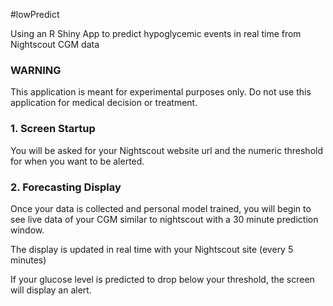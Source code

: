 #lowPredict

Using an R Shiny App to predict hypoglycemic events in real time from Nightscout CGM data

### WARNING
This application is meant for experimental purposes only. 
Do not use this application for medical decision or treatment.

### 1. Screen Startup

You will be asked for your Nightscout website url and the numeric threshold for when you want to be alerted.

### 2. Forecasting Display

Once your data is collected and personal model trained, you will begin to see live data of your CGM similar to nightscout with a 30 minute prediction window.

The display is updated in real time with your Nightscout site (every 5 minutes)

If your glucose level is predicted to drop below your threshold, the screen will display an alert.

